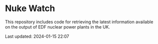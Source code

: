 # Nuke Watch

This repository includes code for retrieving the latest information available on the output of EDF nuclear power plants in the UK.

Last updated: 2024-01-15 22:07